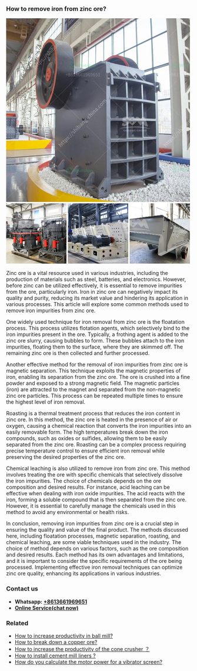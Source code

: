<h3>How to remove iron from zinc ore?</h3><img src='1701745387.jpg' alt=''><p>Zinc ore is a vital resource used in various industries, including the production of materials such as steel, batteries, and electronics. However, before zinc can be utilized effectively, it is essential to remove impurities from the ore, particularly iron. Iron in zinc ore can negatively impact its quality and purity, reducing its market value and hindering its application in various processes. This article will explore some common methods used to remove iron impurities from zinc ore.</p><p>One widely used technique for iron removal from zinc ore is the floatation process. This process utilizes flotation agents, which selectively bind to the iron impurities present in the ore. Typically, a frothing agent is added to the zinc ore slurry, causing bubbles to form. These bubbles attach to the iron impurities, floating them to the surface, where they are skimmed off. The remaining zinc ore is then collected and further processed.</p><p>Another effective method for the removal of iron impurities from zinc ore is magnetic separation. This technique exploits the magnetic properties of iron, enabling its separation from the zinc ore. The ore is crushed into a fine powder and exposed to a strong magnetic field. The magnetic particles (iron) are attracted to the magnet and separated from the non-magnetic zinc ore particles. This process can be repeated multiple times to ensure the highest level of iron removal.</p><p>Roasting is a thermal treatment process that reduces the iron content in zinc ore. In this method, the zinc ore is heated in the presence of air or oxygen, causing a chemical reaction that converts the iron impurities into an easily removable form. The high temperatures break down the iron compounds, such as oxides or sulfides, allowing them to be easily separated from the zinc ore. Roasting can be a complex process requiring precise temperature control to ensure efficient iron removal while preserving the desired properties of the zinc ore.</p><p>Chemical leaching is also utilized to remove iron from zinc ore. This method involves treating the ore with specific chemicals that selectively dissolve the iron impurities. The choice of chemicals depends on the ore composition and desired results. For instance, acid leaching can be effective when dealing with iron oxide impurities. The acid reacts with the iron, forming a soluble compound that is then separated from the zinc ore. However, it is essential to carefully manage the chemicals used in this method to avoid any environmental or health risks.</p><p>In conclusion, removing iron impurities from zinc ore is a crucial step in ensuring the quality and value of the final product. The methods discussed here, including floatation processes, magnetic separation, roasting, and chemical leaching, are some viable techniques used in the industry. The choice of method depends on various factors, such as the ore composition and desired results. Each method has its own advantages and limitations, and it is important to consider the specific requirements of the ore being processed. Implementing effective iron removal techniques can optimize zinc ore quality, enhancing its applications in various industries.</p><h3>Contact us</h3><ul><li><strong>Whatsapp:&nbsp;<a href="https://wa.me/8613661969651">+8613661969651</a></strong></li><li><a href="https://swt.shibang-china.com/?git&amp;zhl&amp;How to remove iron from zinc ore"><strong>Online Service(chat now)</strong></a></li></ul><h3>Related</h3><ul><li><a href='How to increase productivity in ball mill.md'>How to increase productivity in ball mill?</a></li><li><a href='How to break down a copper ore.md'>How to break down a copper ore?</a></li><li><a href='How to increase the productivity of the cone crusher ？.md'>How to increase the productivity of the cone crusher ？</a></li><li><a href='How to install cement mill liners .md'>How to install cement mill liners ?</a></li><li><a href='How do you calculate the motor power for a vibrator screen.md'>How do you calculate the motor power for a vibrator screen?</a></li></ul>